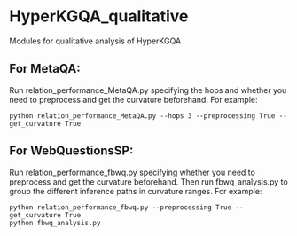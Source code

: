 # HyperKGQA_qualitative
Modules for qualitative analysis of HyperKGQA

## For MetaQA:
Run relation_performance_MetaQA.py specifying the hops and whether you need to preprocess and get the curvature beforehand.
For example:
```
python relation_performance_MetaQA.py --hops 3 --preprocessing True --get_curvature True
```


## For WebQuestionsSP:
Run relation_performance_fbwq.py specifying whether you need to preprocess and get the curvature beforehand. Then run fbwq_analysis.py to group the different inference paths in curvature ranges.
For example:
```
python relation_performance_fbwq.py --preprocessing True --get_curvature True
python fbwq_analysis.py
```
